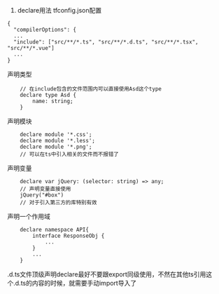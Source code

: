 1. declare用法
tfconfig.json配置
```
{
  "compilerOptions": {
  ...
  "include": ["src/**/*.ts", "src/**/*.d.ts", "src/**/*.tsx", "src/**/*.vue"]
  ...
}
```
声明类型
```
    // 在include包含的文件范围内可以直接使用Asd这个type
    declare type Asd {
        name: string;
    }
```
声明模块
```
    declare module '*.css';
    declare module '*.less';
    declare module '*.png';
    // 可以在ts中引入相关的文件而不报错了
```
声明变量
```
    declare var jQuery: (selector: string) => any;
    // 声明变量直接使用
    jQuery("#box")
    // 对于引入第三方的库特别有效
```
声明一个作用域
```
    declare namespace API{
        interface ResponseObj {
            ...
        }
        ...
    }
```
.d.ts文件顶级声明declare最好不要跟export同级使用，不然在其他ts引用这个.d.ts的内容的时候，就需要手动import导入了
